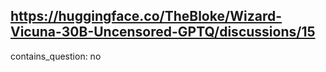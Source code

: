 ## https://huggingface.co/TheBloke/Wizard-Vicuna-30B-Uncensored-GPTQ/discussions/15

contains_question: no